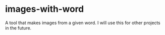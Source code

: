 # images-with-word
A tool that makes images from a given word. I will use this for other projects in the future.
